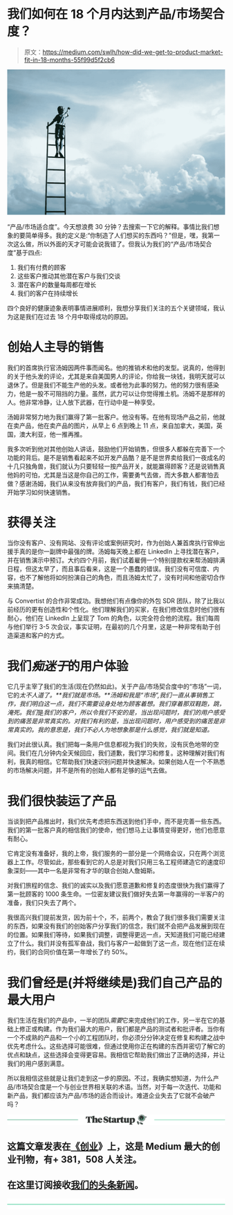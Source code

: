 # 我们如何在 18 个月内达到产品/市场契合度？

> 原文：<https://medium.com/swlh/how-did-we-get-to-product-market-fit-in-18-months-55f99d5f2cb6>

![](img/6980ae2cfd0077fdfdadf29b5611310e.png)

“产品/市场适合度”。今天想浪费 30 分钟？去搜索一下它的解释。事情比我们想象的要简单得多。我的定义是:“你制造了人们想买的东西吗？”但是，嘿，我第一次这么做，所以外面的天才可能会说我错了。但我认为我们的“产品/市场契合度”基于四点:

1.  我们有付费的顾客
2.  这些客户推动其他潜在客户与我们交谈
3.  潜在客户的数量每周都在增长
4.  我们的客户在持续增长

四个良好的健康迹象表明事情进展顺利，我想分享我们关注的五个关键领域，我认为这是我们在过去 18 个月中取得成功的原因。

# **创始人主导的销售**

我们的首席执行官汤姆因两件事而闻名。他的推销术和他的发型。说真的，他得到的关于他头发的评论，尤其是来自美国男人的评论，你给我一块钱，我明天就可以退休了。但是我们不能生产他的头发。或者他为此事的努力。他的努力很有感染力，他是一股不可阻挡的力量。虽然，武力可以让你觉得推土机。汤姆不是那样的人。他非常冷静，让人放下武器，在行动中是一种享受。

汤姆非常努力地为我们赢得了第一批客户。他没有等。在他有现场产品之前，他就在卖产品，他在卖产品的图片，从早上 6 点到晚上 11 点，来自加拿大，美国，英国，澳大利亚，他一推再推。

我多次听到他对其他创始人讲话，鼓励他们开始销售，但很多人都躲在完善下一个功能的背后。是不是销售看起来不如开发产品酷？是不是世界卖给我们一夜成名的十几只独角兽，我们就认为只要轻轻一按产品开关，就能赢得顾客？还是说销售真他妈的可怕，尤其是当这是你自己的工作，需要勇气去做，而大多数人都害怕去做？感谢汤姆，我们从来没有放弃我们的产品，我们有客户，我们有钱，我们已经开始学习如何快速销售。

# **获得关注**

当你没有客户、没有网站、没有评论或案例研究时，作为创始人兼首席执行官伸出援手真的是你一副牌中最强的牌。汤姆每天晚上都在 LinkedIn 上寻找潜在客户，并在销售演示中预订。大约四个月前，我们试着雇佣一个特别提款权来帮汤姆排满日程，但这太早了，而且事后看来，这是一个愚蠢的错误。我们没有可信度、内容，也不了解他将如何扮演自己的角色，而且汤姆太忙了，没有时间和他密切合作来搞清楚。

与 Convertist 的合作非常成功。我想他们有点像你的外包 SDR 团队，除了比我以前经历的更有创造性和个性化。他们理解我们的买家，在我们修改信息时他们很有耐心，他们在 LinkedIn 上呈现了 Tom 的角色，以完全符合他的流程。我们每周与他们举行 3-5 次会议，事实证明，在最初的几个月里，这是一种非常有助于创造渠道和客户的方式。

# **我们*痴迷于*的用户体验**

它几乎主宰了我们的生活(现在仍然如此)。关于产品/市场契合度中的“市场”一词，它的*太不人道了。**我们就是市场。**汤姆和我是“市场”,我们一直从事销售工作，我们明白这一点，我们不需要设身处地为顾客着想。我们穿着那双鞋跑，跳，淹死。我们*是*我们的客户，所以令我们不安的是，当出现问题时，我们的用户感受到的痛苦是非常真实的。对我们有利的是，当出现问题时，用户感受到的痛苦是非常真实的。我的意思是，我们不必人为地想象那是什么感觉，我们就是知道。*

我们对此很认真。我们把每一条用户信息都视为我们的失败，没有灰色地带的空间。我们在几分钟内全天候回应，我们道歉，我们学习和修复。这种理解对我们有利，我真的相信。它帮助我们快速识别问题并快速解决。如果创始人在一个不熟悉的市场解决问题，并不是所有的创始人都有足够的运气去做。

# **我们很快装运了产品**

当谈到把产品推出时，我们优先考虑把东西送到他们手中，而不是完善一些东西。我们的第一批客户真的相信我们的使命，他们想马上让事情变得更好，他们也愿意有耐心。

它肯定没有准备好，我的上帝，我们服务的一部分是一个网络会议，只在两个浏览器上工作。尽管如此，那些看到它的人总是对我们只用三名工程师建造它的速度印象深刻——其中一名是非常有才华的联合创始人詹姆斯。

对我们旅程的信念、我们的诚实以及我们愿意道歉和修复的态度很快为我们赢得了第一批顾客的 1000 条生命。一位密友建议我们做好失去第一年赢得的一半客户的准备，我们只失去了两个。

我很高兴我们提前发货，因为前十个，不，前两个，教会了我们很多我们需要关注的东西，如果没有我们的创始客户分享我们的信念，我们就不会把产品发展到现在的位置。如果我们等待，如果我们调整，调整得更远一点，天知道我们可能已经建立了什么。我们并没有孤军奋战，我们与客户一起做到了这一点，现在他们正在续约，我们的合同价值在第一年增长了约 50%。

# **我们曾经是(并将继续是)我们自己产品的最大用户**

我们生活在我们的产品中，一半的团队*需要*它来完成他们的工作，另一半在它的基础上修正或构建。作为我们最大的用户，我们都是产品的测试者和批评者。当你有一个不成熟的产品和一个小的工程团队时，你必须分分钟决定在修复和构建之战中优先考虑什么。这些选择可能很难，但通过使用你正在构建的东西并密切了解它的优点和缺点，这些选择会变得更容易。我相信它帮助我们做出了正确的选择，并让我们的用户感到满意。

所以我相信这些就是让我们走到这一步的原因。不过，我确实想知道，为什么产品/市场契合度是一个与创业世界相关联的术语。当然，对于每一次迭代、功能和新产品，我们都应该为产品/市场的适合而设计。难道企业失去了它就不会破产吗？

[![](img/308a8d84fb9b2fab43d66c117fcc4bb4.png)](https://medium.com/swlh)

## 这篇文章发表在[《创业](https://medium.com/swlh)》上，这是 Medium 最大的创业刊物，有+ 381，508 人关注。

## 在这里订阅接收[我们的头条新闻](http://growthsupply.com/the-startup-newsletter/)。

[![](img/b0164736ea17a63403e660de5dedf91a.png)](https://medium.com/swlh)